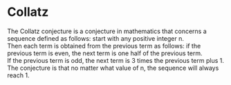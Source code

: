 # Collatz
The Collatz conjecture is a conjecture in mathematics that concerns a sequence defined as follows: start with any positive integer n.   
Then each term is obtained from the previous term as follows: if the previous term is even, the next term is one half of the previous term.   
If the previous term is odd, the next term is 3 times the previous term plus 1. The conjecture is that no matter what value of n, the sequence will always reach 1.
